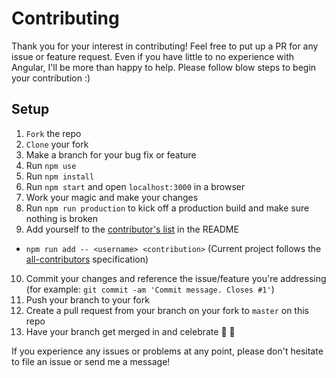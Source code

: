 # Contributing

Thank you for your interest in contributing! Feel free to put up a PR for any issue or feature request.
Even if you have little to no experience with Angular, I'll be more than happy to help. Please follow 
blow steps to begin your contribution :)

## Setup
1. `Fork` the repo
2. `Clone` your fork
3. Make a branch for your bug fix or feature
4. Run `npm use`
5. Run `npm install`
6. Run `npm start` and open `localhost:3000` in a browser
7. Work your magic and make your changes
8. Run `npm run production` to kick off a production build and make sure nothing is broken
9. Add yourself to the [contributor's list](https://github.com/JayKan/angular2-instagram#contributors) in the README
  * `npm run add -- <username> <contribution>` (Current project follows the [all-contributors](https://www.npmjs.com/package/all-contributors-cli) specification)
10. Commit your changes and reference the issue/feature you're addressing (for example: `git commit -am 'Commit message. Closes #1'`)
11. Push your branch to your fork
12. Create a pull request from your branch on your fork to `master` on this repo
13. Have your branch get merged in and celebrate 🎉 🎊

If you experience any issues or problems at any point, please don't hesitate to file an issue or send me a message!